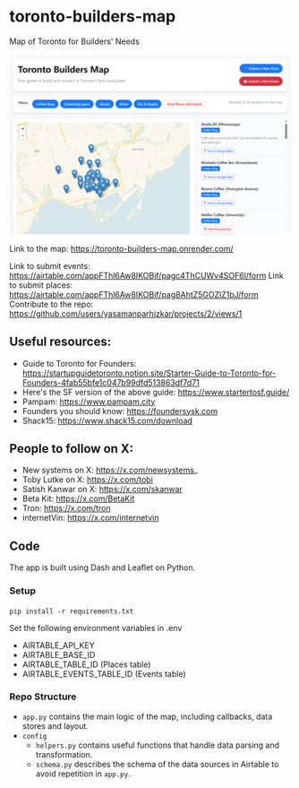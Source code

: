 # toronto-builders-map
Map of Toronto for Builders' Needs

![Screenshot of the Map](assets/screenshot_202509.png)

Link to the map: https://toronto-builders-map.onrender.com/

Link to submit events: https://airtable.com/appFThl6Aw8IKOBif/pagc4ThCUWv4SOF6l/form
Link to submit places: https://airtable.com/appFThl6Aw8IKOBif/pag8AhtZ5GOZlZ1bJ/form
Contribute to the repo: https://github.com/users/yasamanparhizkar/projects/2/views/1

## Useful resources:
* Guide to Toronto for Founders: https://startupguidetoronto.notion.site/Starter-Guide-to-Toronto-for-Founders-4fab55bfe1c047b99dfd513863df7d71
* Here's the SF version of the above guide: https://www.startertosf.guide/
* Pampam: https://www.pampam.city
* Founders you should know: https://foundersysk.com
* Shack15: https://www.shack15.com/download

## People to follow on X:
* New systems on X: https://x.com/newsystems_
* Toby Lutke on X: https://x.com/tobi
* Satish Kanwar on X: https://x.com/skanwar
* Beta Kit: https://x.com/BetaKit
* Tron: https://x.com/tron
* internetVin: https://x.com/internetvin

## Code

The app is built using Dash and Leaflet on Python.

### Setup

`pip install -r requirements.txt`

Set the following environment variables in .env

- AIRTABLE_API_KEY
- AIRTABLE_BASE_ID
- AIRTABLE_TABLE_ID (Places table)
- AIRTABLE_EVENTS_TABLE_ID (Events table)

### Repo Structure

- `app.py` contains the main logic of the map, including callbacks, data stores and layout.
- `config`
  - `helpers.py` contains useful functions that handle data parsing and transformation.
  - `schema.py` describes the schema of the data sources in Airtable to avoid repetition in `app.py`.